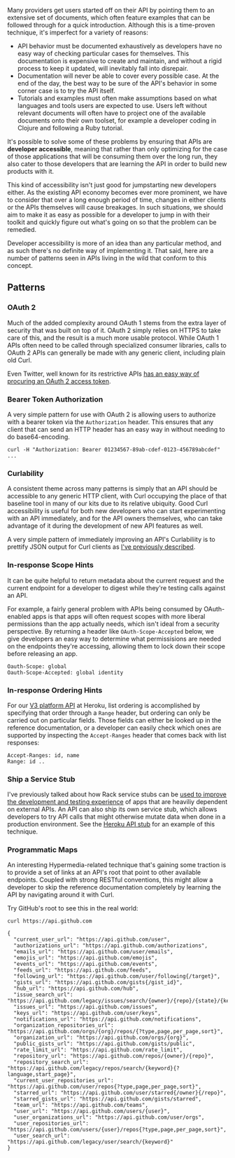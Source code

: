 Many providers get users started off on their API by pointing them to an
extensive set of documents, which often feature examples that can be followed
through for a quick introduction. Although this is a time-proven technique,
it's imperfect for a variety of reasons:

* API behavior must be documented exhaustively as developers have no easy way
  of checking particular cases for themselves. This documentation is expensive
  to create and maintain, and without a rigid process to keep it updated, will
  inevitably fall into disrepair.
* Documentation will never be able to cover every possible case. At the end of
  the day, the best way to be sure of the API's behavior in some corner case is
  to try the API itself.
* Tutorials and examples must often make assumptions based on what languages
  and tools users are expected to use. Users left without relevant documents will
  often have to project one of the available documents onto their own toolset,
  for example a developer coding in Clojure and following a Ruby tutorial.

It's possible to solve some of these problems by ensuring that APIs are
**developer accessible**, meaning that rather than only optimizing for the case
of those applications that will be consuming them over the long run, they also
cater to those developers that are learning the API in order to build new
products with it.

This kind of accessibility isn't just good for jumpstarting new developers
either. As the existing API economy becomes ever more prominent, we have to
consider that over a long enough period of time, changes in either clients or
the APIs themselves will cause breakages. In such situations, we should aim to
make it as easy as possible for a developer to jump in with their toolkit and
quickly figure out what's going on so that the problem can be remedied.

Developer accessibility is more of an idea than any particular method, and as
such there's no definite way of implementing it. That said, here are a number
of patterns seen in APIs living in the wild that conform to this concept.

## Patterns

### OAuth 2

Much of the added complexity around OAuth 1 stems from the extra layer of
security that was built on top of it. OAuth 2 simply relies on HTTPS to take
care of this, and the result is a much more usable protocol. While OAuth 1 APIs
often need to be called through specialized consumer libraries, calls to OAuth
2 APIs can generally be made with any generic client, including plain old Curl.

Even Twitter, well known for its restrictive APIs [has an easy way of procuring
an OAuth 2 access token](https://gist.github.com/brandur/5845931).

### Bearer Token Authorization

A very simple pattern for use with OAuth 2 is allowing users to authorize with
a bearer token via the `Authorization` header. This ensures that any client
that can send an HTTP header has an easy way in without needing to do
base64-encoding.

    curl -H "Authorization: Bearer 01234567-89ab-cdef-0123-456789abcdef" ...

### Curlability

A consistent theme across many patterns is simply that an API should be
accessible to any generic HTTP client, with Curl occupying the place of that
baseline tool in many of our kits due to its relative ubiquity. Good Curl
accessibility is useful for both new developers who can start experimenting
with an API immediately, and for the API owners themselves, who can take
advantage of it during the development of new API features as well.

A very simple pattern of immediately improving an API's Curlabiliity is to
prettify JSON output for Curl clients as [I've previously
described](https://mutelight.org/pretty-json).

### In-response Scope Hints

It can be quite helpful to return metadata about the current request and the
current endpoint for a developer to digest while they're testing calls against
an API.

For example, a fairly general problem with APIs being consumed by OAuth-enabled
apps is that apps will often request scopes with more liberal permissions than
the app actually needs, which isn't ideal from a security perspective. By
returning a header like `OAuth-Scope-Accepted` below, we give developers an
easy way to determine what permissisions are needed on the endpoints they're
accessing, allowing them to lock down their scope before releasing an app.

    Oauth-Scope: global
    Oauth-Scope-Accepted: global identity

### In-response Ordering Hints

For our [V3 platform
API](https://devcenter.heroku.com/articles/platform-api-reference) at Heroku,
list ordering is accomplished by specifying that order through a `Range`
header, but ordering can only be carried out on particular fields. Those fields
can either be looked up in the reference documentation, or a developer can
easily check which ones are supported by inspecting the `Accept-Ranges` header
that comes back with list responses:

    Accept-Ranges: id, name
    Range: id ..

### Ship a Service Stub

I've previously talked about how Rack service stubs can be [used to improve the
development and testing experience](https://brandur.org/service-stubs) of apps
that are heaviliy dependent on external APIs. An API can also ship its own
service stub, which allows developers to try API calls that might otherwise
mutate data when done in a production environment. See the [Heroku API
stub](https://github.com/heroku/heroku-api-stub) for an example of this
technique.

### Programmatic Maps

An interesting Hypermedia-related technique that's gaining some traction is to
provide a set of links at an API's root that point to other available
endpoints. Coupled with strong RESTful conventions, this might allow a
developer to skip the reference documentation completely by learning the API by
navigating around it with Curl.

Try GitHub's root to see this in the real world:

    curl https://api.github.com
    
    {
      "current_user_url": "https://api.github.com/user",
      "authorizations_url": "https://api.github.com/authorizations",
      "emails_url": "https://api.github.com/user/emails",
      "emojis_url": "https://api.github.com/emojis",
      "events_url": "https://api.github.com/events",
      "feeds_url": "https://api.github.com/feeds",
      "following_url": "https://api.github.com/user/following{/target}",
      "gists_url": "https://api.github.com/gists{/gist_id}",
      "hub_url": "https://api.github.com/hub",
      "issue_search_url": "https://api.github.com/legacy/issues/search/{owner}/{repo}/{state}/{keyword}",
      "issues_url": "https://api.github.com/issues",
      "keys_url": "https://api.github.com/user/keys",
      "notifications_url": "https://api.github.com/notifications",
      "organization_repositories_url": "https://api.github.com/orgs/{org}/repos/{?type,page,per_page,sort}",
      "organization_url": "https://api.github.com/orgs/{org}",
      "public_gists_url": "https://api.github.com/gists/public",
      "rate_limit_url": "https://api.github.com/rate_limit",
      "repository_url": "https://api.github.com/repos/{owner}/{repo}",
      "repository_search_url": "https://api.github.com/legacy/repos/search/{keyword}{?language,start_page}",
      "current_user_repositories_url": "https://api.github.com/user/repos{?type,page,per_page,sort}",
      "starred_url": "https://api.github.com/user/starred{/owner}{/repo}",
      "starred_gists_url": "https://api.github.com/gists/starred",
      "team_url": "https://api.github.com/teams",
      "user_url": "https://api.github.com/users/{user}",
      "user_organizations_url": "https://api.github.com/user/orgs",
      "user_repositories_url": "https://api.github.com/users/{user}/repos{?type,page,per_page,sort}",
      "user_search_url": "https://api.github.com/legacy/user/search/{keyword}"
    }
